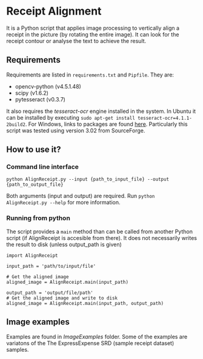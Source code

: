 # Receipt Alignment

It is a Python script that applies image processing to vertically align a receipt in the picture (by rotating the entire image). It can look for the receipt contour or analyse the text to achieve the result.

## Requirements

Requirements are listed in `requirements.txt` and `Pipfile`.
They are:
- opencv-python (v4.5.1.48)
- scipy (v1.6.2)
- pytesseract (v0.3.7)

It also requires the *tesseract-ocr* engine installed in the system. In Ubuntu it can be installed by executing `sudo apt-get install tesseract-ocr=4.1.1-2build2`. For Windows, links to packages are found [here](https://tesseract-ocr.github.io/tessdoc/Downloads.html). Particularly this script was tested using version 3.02 from SourceForge.

## How to use it?

### Command line interface

`python AlignReceipt.py --input {path_to_input_file} --output {path_to_output_file}`

Both arguments (input and output) are required. Run `python AlignReceipt.py --help` for more information.

### Running from python

The script provides a `main` method than can be called from another Python script (if AlignReceipt is accesible from there). It does not necessarily writes the result to disk (unless output_path is given)

```
import AlignReceipt

input_path = 'path/to/input/file'

# Get the aligned image
aligned_image = AlignReceipt.main(input_path)

output_path = 'output/file/path'
# Get the aligned image and write to disk
aligned_image = AlignReceipt.main(input_path, output_path)
```

## Image examples

Examples are found in *ImageExamples* folder. Some of the examples are variatons of the The ExpressExpense SRD (sample receipt dataset) samples.

